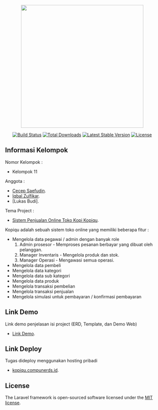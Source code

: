 <p align="center"><a href="https://laravel.com" target="_blank"><img src="https://raw.githubusercontent.com/laravel/art/master/logo-lockup/5%20SVG/2%20CMYK/1%20Full%20Color/laravel-logolockup-cmyk-red.svg" width="400"></a></p>

<p align="center">
<a href="https://travis-ci.org/laravel/framework"><img src="https://travis-ci.org/laravel/framework.svg" alt="Build Status"></a>
<a href="https://packagist.org/packages/laravel/framework"><img src="https://poser.pugx.org/laravel/framework/d/total.svg" alt="Total Downloads"></a>
<a href="https://packagist.org/packages/laravel/framework"><img src="https://poser.pugx.org/laravel/framework/v/stable.svg" alt="Latest Stable Version"></a>
<a href="https://packagist.org/packages/laravel/framework"><img src="https://poser.pugx.org/laravel/framework/license.svg" alt="License"></a>
</p>

## Informasi Kelompok

Nomor Kelompok :
- Kelompok 11

Anggota :

- [Cecep Saefudin](https://github.com/cecepshiro).
- [Iqbal Zulfikar](https://github.com/iqbaloid).
- [Lukas Budi].

Tema Project : 

- [Sistem Penjualan Online Toko Kopi Kopiqu](http://kopiqu.compunerds.id).

Kopiqu adalah sebuah sistem toko online yang memiliki beberapa fitur :

- Mengelola data pegawai / admin dengan banyak role
  1. Admin prosesor - Memproses pesanan berbayar yang dibuat oleh pelanggan.
  2. Manager Inventaris - Mengelola produk dan stok.
  3. Manager Operasi - Mengawasi semua operasi.
- Mengelola data pembeli
- Mengelola data kategori
- Mengelola data sub kategori
- Mengelola data produk
- Mengelola transaksi pembelian
- Mengelola transaksi penjualan
- Mengelola simulasi untuk pembayaran / konfirmasi pembayaran

## Link Demo

Link demo penjelasan isi project (ERD, Template, dan Demo Web)

- [Link Demo](http://kopiqu.compunerds.id).

## Link Deploy

Tugas dideploy menggunakan hosting pribadi

- [kopiqu.compunerds.id](http://kopiqu.compunerds.id).

## License

The Laravel framework is open-sourced software licensed under the [MIT license](https://opensource.org/licenses/MIT).
